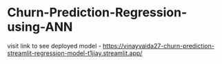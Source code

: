 # Churn-Prediction-Regression-using-ANN

visit link to see deployed model - https://vinayvaida27-churn-prediction-streamlit-regression-model-t1jiay.streamlit.app/
